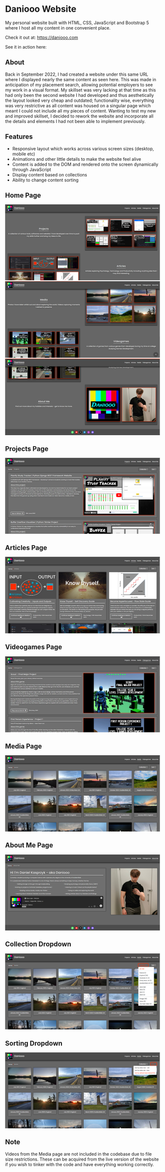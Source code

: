 # Daniooo Website
My personal website built with HTML, CSS, JavaScript and Bootstrap 5 where I host all my content in one convenient place.

Check it out at: https://daniooo.com

See it in action here: 

## About
Back in September 2022, I had created a website under this same URL where I displayed nearly the same content as seen here. This was made in anticipation of my placement search, allowing potential employers to see my work in a visual format. My skillset was very lacking at that time as this had only been the second website I had developed and thus aesthetically the layout looked very cheap and outdated; functionality wise, everything was very restrictive as all content was housed on a singular page which meant I could not include all my pieces of content. Wanting to test my new and improved skillset, I decided to rework the website and incorporate all the details and elements I had not been able to implement previously.


## Features
- Responsive layout which works across various screen sizes (desktop, mobile etc)
- Animations and other little details to make the website feel alive
- Content is added to the DOM and rendered onto the screen dynamically through JavaScript
- Display content based on collections
- Ability to change content sorting


## Home Page
![Home1](/Imgs/Home1.png)
![Home2](/Imgs/Home2.png)
![Home3](/Imgs/Home3.png)

## Projects Page
![Projects](/Imgs/Projects.png)

## Articles Page
![Articles](/Imgs/Articles.png)

## Videogames Page
![Videogames](/Imgs/Videogames.png)

## Media Page
![Media](/Imgs/Media.png)

## About Me Page
![AboutMe](/Imgs/AboutMe.png)

## Collection Dropdown
![CollectionDropdown](/Imgs/CollectionDropdown.png)

## Sorting Dropdown
![SortingDropdown](/Imgs/SortDropdown.png)


## Note
Videos from the Media page are not included in the codebase due to file size restrictions. These can be acquired from the live version of the website if you wish to tinker with the code and have everything working correctly.
